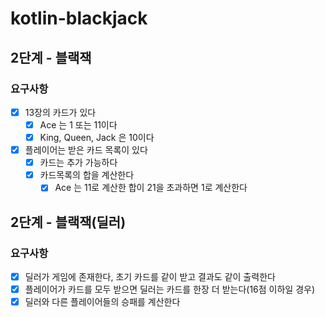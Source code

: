 # kotlin-blackjack

## 2단계 - 블랙잭
### 요구사항
- [x] 13장의 카드가 있다
    - [x] Ace 는 1 또는 11이다
    - [x] King, Queen, Jack 은 10이다
- [x] 플레이어는 받은 카드 목록이 있다
    - [x] 카드는 추가 가능하다
    - [x] 카드목록의 합을 계산한다
        - [x] Ace 는 11로 계산한 합이 21을 초과하면 1로 계산한다

## 2단계 - 블랙잭(딜러)
### 요구사항
- [x] 딜러가 게임에 존재한다, 초기 카드를 같이 받고 결과도 같이 출력한다
- [x] 플레이어가 카드를 모두 받으면 딜러는 카드를 한장 더 받는다(16점 이하일 경우)
- [x] 딜러와 다른 플레이어들의 승패를 계산한다
